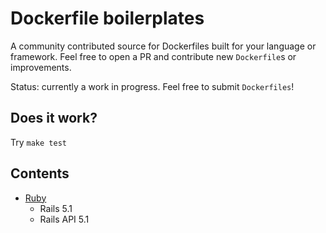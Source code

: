 # Dockerfile boilerplates

A community contributed source for Dockerfiles built for your language or framework. Feel free to open a PR and contribute new `Dockerfile`s or improvements.

Status: currently a work in progress. Feel free to submit `Dockerfiles`!

## Does it work?

Try `make test`

## Contents

* [Ruby](ruby/README.md)
  * Rails 5.1
  * Rails API 5.1